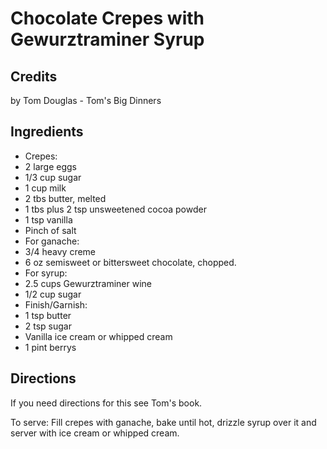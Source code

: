 # Chocolate Crepes with Gewurztraminer Syrup 

<!-- BEGIN content -->

## Credits

by Tom Douglas - Tom's Big Dinners

## Ingredients

- Crepes:
- 2 large eggs
- 1/3 cup sugar
- 1 cup milk
- 2 tbs butter, melted
- 1 tbs plus 2 tsp unsweetened cocoa powder
- 1 tsp vanilla
- Pinch of salt
- For ganache:
- 3/4 heavy creme
- 6 oz semisweet or bittersweet chocolate, chopped.
- For syrup:
- 2.5 cups Gewurztraminer wine
- 1/2 cup sugar
- Finish/Garnish:
- 1 tsp butter
- 2 tsp sugar
- Vanilla ice cream or whipped cream
- 1 pint berrys

## Directions

If you need directions for this see Tom's book.  
  
 To serve: Fill crepes with ganache, bake until hot, drizzle syrup over it and server with ice cream or whipped cream.

<!-- END content -->

